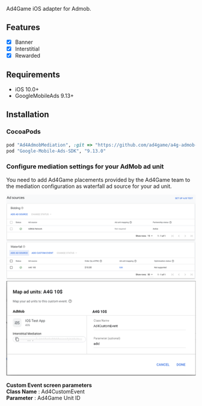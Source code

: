 Ad4Game iOS adapter for Admob.

## Features
- [x] Banner
- [x] Interstitial
- [x] Rewarded
 
## Requirements

- iOS 10.0+
- GoogleMobileAds 9.13+

## Installation

### CocoaPods

```ruby
pod "Ad4AdmobMediation", :git => "https://github.com/ad4game/a4g-admob-ios.git", :tag => "main"
pod "Google-Mobile-Ads-SDK", "9.13.0"
```

### Configure mediation settings for your AdMob ad unit

You need to add Ad4Game placements provided by the Ad4Game team to the mediation configuration as waterfall ad source for your ad unit.

![Waterfall Ad Source](./1679651879220.png)
![Custom Event](./20230407-194253.png)

**Custom Event screen parameters**<br />
**Class Name** : Ad4CustomEvent<br />
**Parameter** : Ad4Game Unit ID<br />
